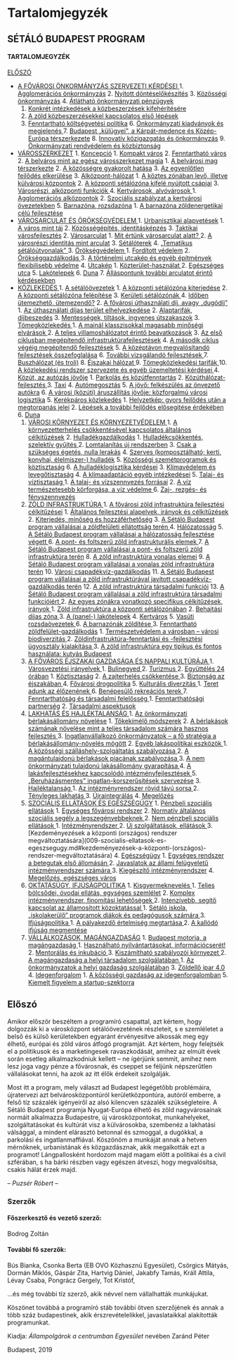 # Tartalomjegyzék

## SÉTÁLÓ BUDAPEST PROGRAM

#### TARTALOMJEGYZÉK

[ELŐSZÓ](index.md#előszó)

* [A FŐVÁROSI ÖNKORMÁNYZÁS SZERVEZETI KÉRDÉSEI ](../001-fovarosi-onkormanyzas-szervezeti-kerdesei.md#a-fővárosi-önkormányzás-szervezeti-kérdései)  1. [Agglomerációs önkormányzás](../001-fovarosi-onkormanyzas-szervezeti-kerdesei.md#11-agglomerációs-önkormányzás)  2. [Nyitott döntéselőkészítés](../001-fovarosi-onkormanyzas-szervezeti-kerdesei.md#nyitott-döntéselőkészítés)  3. [Közösségi önkormányzás](../001-fovarosi-onkormanyzas-szervezeti-kerdesei.md#közösségi-önkormányzás)  4. [Átlátható önkormányzati pénzügyek](../001-fovarosi-onkormanyzas-szervezeti-kerdesei.md#átlátható-önkormányzati-pénzügyek) 
  1.  [Konkrét intézkedések a közbeszerzések kifehérítésére](../001-fovarosi-onkormanyzas-szervezeti-kerdesei.md#konkrét-intézkedések-a-közbeszerzések-kifehérítésére) 
  2. [A zöld közbeszerzésekkel kapcsolatos első lépések](../001-fovarosi-onkormanyzas-szervezeti-kerdesei.md#a-zöld-közbeszerzésekkel-kapcsolatos-első-lépések) 
  3. [Fenntartható költségvetési politika](../001-fovarosi-onkormanyzas-szervezeti-kerdesei.md#fenntartható-költségvetési-politika) 6. [Önkormányzati kiadványok és megjelenés ](../001-fovarosi-onkormanyzas-szervezeti-kerdesei.md#önkormányzati-kiadványok-és-megjelenés) 7. [Budapest „külügyei”, a Kárpát-medence és Közép-Európa térszerkezete](../001-fovarosi-onkormanyzas-szervezeti-kerdesei.md#budapest-külügyei-a-kárpát-medence-és-közép-európa-térszerkezete) 8. [Innovatív közigazgatás és önkormányzás](../001-fovarosi-onkormanyzas-szervezeti-kerdesei.md#innovatív-közigazgatás-és-önkormányzás) 9. [Önkormányzati rendvédelem és közbiztonság](../001-fovarosi-onkormanyzas-szervezeti-kerdesei.md#önkormányzati-rendvédelem-és-közbiztonság)
* [VÁROSSZERKEZET](../002-varosszerkezet.md#városszerkezet) 1. [Koncepció](../002-varosszerkezet.md#koncepció) 1. [Kompakt város](../002-varosszerkezet.md#kompakt-város) 2. [Fenntartható város](../002-varosszerkezet.md#fenntartható-város) 2. [A belváros mint az egész városszerkezet magja](../002-varosszerkezet.md#a-belváros-mint-az-egész-városszerkezet-magja) 1. [A belvárosi mag térszerkezte](../002-varosszerkezet.md#a-belvárosi-mag-térszerkezte) 2. [A közösségre gyakorolt hatása](../002-varosszerkezet.md#a-közösségre-gyakorolt-hatása) 3. [Az egyenlőtlen fejlődés elkerülése](../002-varosszerkezet.md#az-egyenlőtlen-fejlődés-elkerülése) 3. [Alközpont-hálózat](../002-varosszerkezet.md#Alközpont-hálózat) 1. [A köztes zónában levő, illetve külvárosi központok](../002-varosszerkezet.md#a-köztes-zónában-levő,-illetve-külvárosi-központok) 2. [A központi sétálózóna kifelé nyújtott csápjai](../002-varosszerkezet.md#a-központi-sétálózóna-kifelé-nyújtott-csápjai) 3. [Városrészi, alközponti funkciók ](../002-varosszerkezet.md#városrészi,-alközponti-funkciók) 4. [Kertvárosok, alvóvárosok ](../002-varosszerkezet.md#kertvárosok-alvóvárosok) 1. [Agglomerációs alközpontok](../002-varosszerkezet.md#agglomerációs-alközpontok) 2. [Szociális szabályzat a kertvárosi övezetekben](../002-varosszerkezet.md#szociális-szabályzat-a-kertvárosi-övezetekben) 5. [Barnazóna, rozsdazóna](../002-varosszerkezet.md#barnazóna-rozsdazóna) 1. [A barnazóna zöldenergetikai célú fejlesztése](../002-varosszerkezet.md#a-barnazóna-zöldenergetikai-célú-fejlesztése)
* [VÁROSARCULAT ÉS ÖRÖKSÉGVÉDELEM ](../003-varosarculat-es-oroksegvedelem.md#városarculat-és-örökségvédelem) 1. [Urbanisztikai alapvetések](../003-varosarculat-es-oroksegvedelem.md#urbanisztikai-alapvetések) 1. [A város mint táj](../003-varosarculat-es-oroksegvedelem.md#a-város-mint-táj) 2. [Közösségépítés, identitásképzés](../003-varosarculat-es-oroksegvedelem.md#közösségépítés-identitásképzés) 3. [Taktikai városfejlesztés](../003-varosarculat-es-oroksegvedelem.md#taktikai-városfejlesztés) 2. [Városarculat](../003-varosarculat-es-oroksegvedelem.md#városarculat) 1. [Mit értünk városarculat alatt? ](../003-varosarculat-es-oroksegvedelem.md#mit-értünk-városarculat-alatt) 2. [A városrészi identitás mint arculat](../003-varosarculat-es-oroksegvedelem.md#a-városrészi-identitás-mint-arculat) 3. [Sétálóterek](../003-varosarculat-es-oroksegvedelem.md#sétálóterek) 4. [„Tematikus sétálóútvonalak” ](../003-varosarculat-es-oroksegvedelem.md#tematikus-sétálóútvonalak) 3. [Örökségvédelem ](../003-varosarculat-es-oroksegvedelem.md#örökségvédelem) 1. [Fordított védelem](../003-varosarculat-es-oroksegvedelem.md#fordított-védelem) 2. [Örökséggazdálkodás ](../003-varosarculat-es-oroksegvedelem.md#örökséggazdálkodás) 3. [A történelmi utcakép és egyéb építmények flexibilisebb védelme](../003-varosarculat-es-oroksegvedelem.md#a-történelmi-utcakép-és-egyéb-építmények-flexibilisebb-védelme) 4. [Utcakép](../003-varosarculat-es-oroksegvedelem.md#utcakép) 1. [Közterület-használat ](../003-varosarculat-es-oroksegvedelem.md#közterület-használat) 2. [Egészséges utca](../003-varosarculat-es-oroksegvedelem.md#egészséges-utca) 5. [Lakótelepek](../003-varosarculat-es-oroksegvedelem.md#lakótelepek) 6. [Duna](../003-varosarculat-es-oroksegvedelem.md#duna) 7. [Álláspontunk további arculatot érintő kérdésekben](../003-varosarculat-es-oroksegvedelem.md#álláspontunk-további-arculatot-érintő-kérdésekben)
* [KÖZLEKEDÉS ](../004-kozlekedes.md#közlekedés) 1. [A sétálóövezetek](../004-kozlekedes.md#a-sétálóövezetek) 1. [A központi sétálózóna kiterjedése](../004-kozlekedes.md#a-központi-sétálózóna-kiterjedése) 2. [A központi sétálózóna felépítése](../004-kozlekedes.md#a-központi-sétálózóna-felépítése) 3. [Kerületi sétálózónák ](../004-kozlekedes.md#kerületi-sétálózónák) 4. [Időben ütemezhető, ütemezendő?](../004-kozlekedes.md#időben-ütemezhető-ütemezendő) 2. [A fővárosi úthasználati díj, avagy „dugódíj” ](../004-kozlekedes.md#a-fővárosi-úthasználati-díj-avagy-dugódíj) 1. [Az úthasználati díjas terület elhelyezkedése](../004-kozlekedes.md#az-úthasználati-díjas-terület-elhelyezkedése) 2. [Alaptarifák, díjbeszedés](../004-kozlekedes.md#alaptarifák-díjbeszedés) 3. [Mentességek, tiltások, ingyenes útszakaszok](../004-kozlekedes.md#mentességek-tiltások-ingyenes-útszakaszok) 3. [Tömegközlekedés ](../004-kozlekedes.md#tömegközlekedés) 1. [A mainál klasszisokkal magasabb minőségi elvárások ](../004-kozlekedes.md#a-mainál-klasszisokkal-magasabb-minőségi-elvárások) 2. [A teljes villamoshálózatot érintő beavatkozások](../004-kozlekedes.md#a-teljes-villamoshálózatot-érintő-beavatkozások) 3. [Az első ciklusban megépítendő infrastruktúrafejlesztések](../004-kozlekedes.md#az-első-ciklusban-megépítendő-infrastruktúrafejlesztések) 4. [A második ciklus végéig megépítendő fejlesztések](../004-kozlekedes.md#a-második-ciklus-végéig-megépítendő-fejlesztések) 5. [A középtávon megvalósítandó fejlesztések összefoglalása](../004-kozlekedes.md#a-középtávon-megvalósítandó-fejlesztések-összefoglalása) 6. [További vizsgálandó fejlesztések ](../004-kozlekedes.md#további-vizsgálandó-fejlesztések) 7. [Buszhálózat \(és troli\)](../004-kozlekedes.md#buszhálózat-és-troli) 8. [Éjszakai hálózat ](../004-kozlekedes.md#éjszakai-hálózat) 9. [Tömegközlekedési tarifák ](../004-kozlekedes.md#tömegközlekedési-tarifák) 10. [A közlekedési rendszer szervezete és egyéb üzemeltetési kérdései ](../004-kozlekedes.md#a-közlekedési-rendszer-szervezete-és-egyéb-üzemeltetési-kérdései) 4. [Közút, az autózás jövője](../004-kozlekedes.md#közút,az-autózás-jövője) 1. [Parkolás és közútfenntartás](../004-kozlekedes.md#parkolás-és-közútfenntartás) 2. [Közúthálózat-fejlesztés ](../004-kozlekedes.md#közúthálózat-fejlesztés) 3. [Taxi](../004-kozlekedes.md#taxi) 4. [Autómegosztás](../004-kozlekedes.md#autómegosztás) 5. [A jövő: felkészülés az önvezető autókra](../004-kozlekedes.md#a-jövő-felkészülés-az-önvezető-autókra) 6. [A városi \(közúti\) áruszállítás jövője: közforgalmú városi logisztika](../004-kozlekedes.md#a-városi-közúti-áruszállítás-jövője-közforgalmú-városi-logisztika) 5. [Kerékpáros közlekedés](../004-kozlekedes.md#kerékpáros-közlekedés) 1. [Helyzetkép: gyors fejlődés után a megtorpanás jelei](../004-kozlekedes.md#helyzetkép-gyors-fejlődés-után-a-megtorpanás-jelei) 2. [Lépések a további fejlődés elősegítése érdekében](../004-kozlekedes.md#lépések-a-további-fejlődés-elősegítése-érdekében) 6. [Duna](../004-kozlekedes.md#duna)
  1. [VÁROSI KÖRNYEZET ÉS KÖRNYEZETVÉDELEM ](../005-varosi-kornyezet-es-kornyezetvedelem.md#városi-környezet-és-környezetvédelem) 1. [A környezetterhelés csökkentésével kapcsolatos általános célkitűzések](../005-varosi-kornyezet-es-kornyezetvedelem.md#a-környezetterhelés-csökkentésével-kapcsolatos-általános-célkitűzések) 2. [Hulladékgazdálkodás](../005-varosi-kornyezet-es-kornyezetvedelem.md#hulladékgazdálkodás) 1. [Hulladékcsökkentés, szelektív gyűjtés ](../005-varosi-kornyezet-es-kornyezetvedelem.md#hulladékcsökkentés-szelektív-gyűjtés) 2. [Lomtalanítás új rendszerben](../005-varosi-kornyezet-es-kornyezetvedelem.md#lomtalanítás-új-rendszerben) 3. [Csak a szükséges égetés, nulla lerakás](../005-varosi-kornyezet-es-kornyezetvedelem.md#csak-a-szükséges-égetés-nulla-lerakás) 4. [Szerves \(komposztálható; kerti, konyhai, élelmiszer-\) hulladék](../005-varosi-kornyezet-es-kornyezetvedelem.md#szerves-komposztálható-kerti-konyhai-élelmiszer-hulladék) 5. [Közösségi szemétprogramok és köztisztaság](../005-varosi-kornyezet-es-kornyezetvedelem.md#közösségi-szemétprogramok-és-köztisztaság) 6. [A hulladéklogisztika kérdései](../005-varosi-kornyezet-es-kornyezetvedelem.md#a-hulladéklogisztika-kérdései) 3. [Klímavédelem és levegőtisztaság](../005-varosi-kornyezet-es-kornyezetvedelem.md#klímavédelem-és-levegőtisztaság) 4. [A klímaadaptáció egyéb intézkedései](../005-varosi-kornyezet-es-kornyezetvedelem.md#a-klímaadaptáció-egyéb-intézkedései) 5. [Talaj- és víztisztaság ](../005-varosi-kornyezet-es-kornyezetvedelem.md#talaj-és-víztisztaság) 1. [A talaj- és vízszennyezés forrásai](../005-varosi-kornyezet-es-kornyezetvedelem.md#a-talaj-és-vízszennyezés-forrásai) 2. [A víz természetesebb körforgása, a víz védelme ](../005-varosi-kornyezet-es-kornyezetvedelem.md#a-víz-természetesebb-körforgása,-a-víz-védelme) 6. [Zaj-, rezgés- és fényszennyezés](../005-varosi-kornyezet-es-kornyezetvedelem.md#zaj-rezgés-és-fényszennyezés)
  2. [ZÖLD INFRASTRUKTÚRA ](../006-zold-infrastruktura.md#zöld-infrastruktúra) 1. [A fővárosi zöld infrastruktúra fejlesztési célkitűzései](../006-zold-infrastruktura.md#a-fővárosi-zöld-infrastruktúra-fejlesztési-célkitűzései) 1. [Általános fejlesztési alapelvek, irányok és célkitűzések](../006-zold-infrastruktura.md#általános-fejlesztési-alapelvek,-irányok-és-célkitűzések) 2. [Kiterjedés, minőség és hozzáférhetőség](../006-zold-infrastruktura.md#kiterjedés,-minőség-és-hozzáférhetőség) 3. [A Sétáló Budapest program vállalásai a zöldfelületi ellátottság terén ](../006-zold-infrastruktura.md#a-sétáló-budapest-program-vállalásai-a-zöldfelületi-ellátottság-terén) 4. [Hálózatosság](../006-zold-infrastruktura.md#hálózatosság) 5. [A Sétáló Budapest program vállalásai a hálózatosság fejlesztése végett ](../006-zold-infrastruktura.md#a-sétáló-budapest-program-vállalásai-a-hálózatosság-fejlesztése-végett) 6. [A pont- és foltszerű zöld infrastrukturális elemek ](../006-zold-infrastruktura.md#a-pont-és-foltszerű-zöld-infrastrukturális-elemek) 7. [A Sétáló Budapest program vállalásai a pont- és foltszerű zöld infrastruktúra terén](../006-zold-infrastruktura.md#a-sétáló-budapest-program-vállalásai-a-pont-és-foltszerű-zöld-infrastruktúra-terén) 8. [A zöld infrastruktúra vonalas elemei](../006-zold-infrastruktura.md#a-zöld-infrastruktúra-vonalas-elemei) 9. [A Sétáló Budapest program vállalásai a vonalas zöld infrastruktúra terén](../006-zold-infrastruktura.md#a-sétáló-budapest-program-vállalásai-a-vonalas-zöld-infrastruktúra-terén) 10. [Városi csapadékvíz-gazdálkodás](../006-zold-infrastruktura.md#városi-csapadékvíz-gazdálkodás) 11. [A Sétáló Budapest program vállalásai a zöld infrastruktúrával javított csapadékvíz-gazdálkodás terén](../006-zold-infrastruktura.md#a-sétáló-budapest-program-vállalásai-a-zöld-infrastruktúrával-javított-csapadékvíz-gazdálkodás-terén) 12. [A zöld infrastruktúra társadalmi funkciói](../006-zold-infrastruktura.md#a-zöld-infrastruktúra-társadalmi-funkciói) 13. [A Sétáló Budapest program vállalásai a zöld infrastruktúra társadalmi funkcióiért ](../006-zold-infrastruktura.md#a-sétáló-budapest-program-vállalásai-a-zöld-infrastruktúra-társadalmi-funkcióiért) 2. [Az egyes zónákra vonatkozó specifikus célkitűzések, irányok ](../006-zold-infrastruktura.md#az-egyes-zónákra-vonatkozó-specifikus-célkitűzések-irányok) 1. [Zöld infrastruktúra a központi sétálózónában](../006-zold-infrastruktura.md#zöld-infrastruktúra-a-központi-sétálózónában) 2. [Behajtási díjas zóna ](../006-zold-infrastruktura.md#behajtási-díjas-zóna) 3. [A \(panel-\) lakótelepek](../006-zold-infrastruktura.md#a-panel-lakótelepek) 4. [Kertváros](../006-zold-infrastruktura.md#kertváros) 5. [Vasúti rozsdaövezetek ](../006-zold-infrastruktura.md#vasúti-rozsdaövezetek) 6. [A barnazónák zöldítése ](../006-zold-infrastruktura.md#a-barnazónák-zöldítése) 3. [Fenntartható zöldfelület-gazdálkodás](../006-zold-infrastruktura.md#fenntartható-zöldfelület-gazdálkodás) 1. [Természetvédelem a városban – városi biodiverzitás ](../006-zold-infrastruktura.md#természetvédelem-a-városban-városi-biodiverzitás) 2. [Zöldinfrastruktúra-fenntartási és -fejlesztési ügyosztály kialakítása ](../006-zold-infrastruktura.md#zöldinfrastruktúra-fenntartási-és-fejlesztési-ügyosztály-kialakítása) 3. [A zöld infrastruktúra egy tipikus és fontos használata: kutyás Budapest](../006-zold-infrastruktura.md#a-zöld-infrastruktúra-egy-tipikus-és-fontos-használata:-kutyás-budapest)
  3. [A FŐVÁROS ÉJSZAKAI GAZDASÁGA ÉS NAPPALI KULTÚRÁJA ](../007-a-fovaros-ejszakai-gazdasaga-ez-nappali-kulturaja.md#a-főváros-éjszakai-gazdasága-és-nappali-kultúrája) 1. [Városvezetési irányelvek ](../007-a-fovaros-ejszakai-gazdasaga-ez-nappali-kulturaja.md#városvezetési-irányelvek) 1. [Bulinegyed ](../007-a-fovaros-ejszakai-gazdasaga-ez-nappali-kulturaja.md#bulinegyed) 2. [Turizmus ](../007-a-fovaros-ejszakai-gazdasaga-ez-nappali-kulturaja.md#turizmus) 2. [Együttélés 24 órában](../007-a-fovaros-ejszakai-gazdasaga-ez-nappali-kulturaja.md#együttélés-24-órában) 1. [Köztisztaság](../007-a-fovaros-ejszakai-gazdasaga-ez-nappali-kulturaja.md#köztisztaság) 2. [A zajterhelés csökkentése ](../007-a-fovaros-ejszakai-gazdasaga-ez-nappali-kulturaja.md#a-zajterhelés-csökkentése) 3. [Biztonság az éjszakában ](../007-a-fovaros-ejszakai-gazdasaga-ez-nappali-kulturaja.md#biztonság-az-éjszakában) 4. [Fővárosi drogpolitika](../007-a-fovaros-ejszakai-gazdasaga-ez-nappali-kulturaja.md#fővárosi-drogpolitika) 5. [Kulturális diverzitás ](../007-a-fovaros-ejszakai-gazdasaga-ez-nappali-kulturaja.md#kulturális-diverzitás) 1. [Teret adunk az élőzenének ](../007-a-fovaros-ejszakai-gazdasaga-ez-nappali-kulturaja.md#teret-adunk-az-élőzenének) 6. [Benépesülő rekreációs terek ](../007-a-fovaros-ejszakai-gazdasaga-ez-nappali-kulturaja.md#benépesülő-rekreációs-terek) 7. [Fenntarthatóság és társadalmi felelősség ](../007-a-fovaros-ejszakai-gazdasaga-ez-nappali-kulturaja.md#fenntarthatóság-és-társadalmi-felelősség) 1. [Fenntarthatósági partnerség](../007-a-fovaros-ejszakai-gazdasaga-ez-nappali-kulturaja.md#fenntarthatósági-partnerség) 2. [Társadalmi aspektusok ](../007-a-fovaros-ejszakai-gazdasaga-ez-nappali-kulturaja.md#társadalmi-aspektusok)
  4. [LAKHATÁS ÉS HAJLÉKTALANSÁG ](../008-lakhatas-es-hajlektalansag.md#lakhatás-és-hajléktalanság) 1. [Az önkormányzati bérlakásállomány növelése](../008-lakhatas-es-hajlektalansag.md#az-önkormányzati-bérlakásállomány-növelése) 1. [Tőkekímélő módszerek](../008-lakhatas-es-hajlektalansag.md#tőkekímélő-módszerek) 2. [A bérlakások számának növelése mint a teljes társadalom számára hasznos fejlesztés ](../008-lakhatas-es-hajlektalansag.md#a-bérlakások-számának-növelése-mint-a-teljes-társadalom-számára-hasznos-fejlesztés) 3. [Ingatlanvállalkozó önkormányzatok – a fő stratégia a bérlakásállomány-növelés mögött](../008-lakhatas-es-hajlektalansag.md#ingatlanvállalkozó-önkormányzatok-a-fő-stratégia-a-bérlakásállomány-növelés-mögött) 2. [Egyéb lakáspolitikai eszközök ](../008-lakhatas-es-hajlektalansag.md#egyéb-lakáspolitikai-eszközök) 1. [A közösségi szálláshely-szolgáltatás szabályozása ](../008-lakhatas-es-hajlektalansag.md#a-közösségi-szálláshely-szolgáltatás-szabályozása) 2. [A magántulajdonú bérlakások piacának szabályozása ](../008-lakhatas-es-hajlektalansag.md#a-magántulajdonú-bérlakások-piacának-szabályozása) 3. [A nem önkormányzati tulajdonú lakásállomány gyarapítása ](../008-lakhatas-es-hajlektalansag.md#a-nem-önkormányzati-tulajdonú-lakásállomány-gyarapítása) 4. [A lakásfejlesztésekhez kapcsolódó intézményfejlesztések ](../008-lakhatas-es-hajlektalansag.md#a-lakásfejlesztésekhez-kapcsolódó-intézményfejlesztések) 5. [„Beruházásmentes” ingatlan-korszerűsítések szervezése](../008-lakhatas-es-hajlektalansag.md#beruházásmentes-ingatlan-korszerűsítések-szervezése) 3. [Hajléktalanság ](../008-lakhatas-es-hajlektalansag.md#hajléktalanság) 1. [Az intézményrendszer rövid távú sorsa ](../008-lakhatas-es-hajlektalansag.md#az-intézményrendszer-rövid-távú-sorsa) 2. [Tényleges lakhatás ](../008-lakhatas-es-hajlektalansag.md#tényleges-lakhatás) 3. [Újraintegrálás](../008-lakhatas-es-hajlektalansag.md#újraintegrálás) 4. [Megelőzés](../008-lakhatas-es-hajlektalansag.md#megelőzés)
  5. [SZOCIÁLIS ELLÁTÁSOK ÉS EGÉSZSÉGÜGY](../009-szocialis-ellatasok-es-egeszsegugy.md#szociális-ellátások-és-egészségügy) 1. [Pénzbeli szociális ellátások](../009-szocialis-ellatasok-es-egeszsegugy.md#pénzbeli-szociális-ellátások) 1. [Egységes fővárosi rendszer](../009-szocialis-ellatasok-es-egeszsegugy.md#egységes-fővárosi-rendszer) 2. [Normatív általános szociális segély a legszegényebbeknek ](../009-szocialis-ellatasok-es-egeszsegugy.md#normatív-általános-szociális-segély-a-legszegényebbeknek) 2. [Nem pénzbeli szociális ellátások ](../009-szocialis-ellatasok-es-egeszsegugy.md#nem-pénzbeli-szociális-ellátások) 1. [Intézményrendszer ](../009-szocialis-ellatasok-es-egeszsegugy.md#intézményrendszer) 2. [Új szolgáltatások, ellátások ](../009-szocialis-ellatasok-es-egeszsegugy.md#új-szolgáltatások-ellátások) 3. \[Kezdeményezések a központi \(országos\) rendszer megváltoztatására\]\(009-szocialis-ellatasok-es-egeszsegugy.md\#kezdeményezések-a-központi-\(országos\)-rendszer-megváltoztatására\) 4. [Egészségügy](../009-szocialis-ellatasok-es-egeszsegugy.md#egészségügy) 1. [Egységes rendszer a betegutak első állomásán ](../009-szocialis-ellatasok-es-egeszsegugy.md#egységes-rendszer-a-betegutak-első-állomásán) 2. [Javaslatok az állami felügyeletű intézményrendszer számára ](../009-szocialis-ellatasok-es-egeszsegugy.md#javaslatok-az-állami-felügyeletű-intézményrendszer-számára) 3. [Kiegészítő intézményrendszer](../009-szocialis-ellatasok-es-egeszsegugy.md#kiegészítő-intézményrendszer) 4. [Megelőzés, egészséges város](../009-szocialis-ellatasok-es-egeszsegugy.md#megelőzés-egészséges-város)
  6. [OKTATÁSÜGY, IFJÚSÁGPOLITIKA](../010-oktatasugy-ifjusagpolitika.md#oktatásügy-ifjúságpolitika) 1. [Kisgyermeknevelés ](../010-oktatasugy-ifjusagpolitika.md#kisgyermeknevelés) 1. [Teljes bölcsődei, óvodai ellátás, egységes szemlélet](../010-oktatasugy-ifjusagpolitika.md#teljes-bölcsődei-óvodai-ellátás-egységes-szemlélet) 2. [Komplex intézményrendszer, finomítási lehetőségek ](../010-oktatasugy-ifjusagpolitika.md#komplex-intézményrendszer-finomítási-lehetőségek) 2. [Intenzívebb, segítő kapcsolat az államosított közoktatással ](../010-oktatasugy-ifjusagpolitika.md#intenzívebb-segítő-kapcsolat-az-államosított-közoktatással) 1. [Sétáló iskola, „iskolakerülő” programok diákok és pedagógusok számára ](../010-oktatasugy-ifjusagpolitika.md#sétáló-iskola-iskolakerülő-programok-diákok-és-pedagógusok-számára) 3. [Ifjúságpolitika ](../010-oktatasugy-ifjusagpolitika.md#ifjúságpolitika) 1. [A pályakezdő értelmiség megtartása ](../010-oktatasugy-ifjusagpolitika.md#a-pályakezdő-értelmiség-megtartása) 2. [A kallódó ifjúság megmentése](../010-oktatasugy-ifjusagpolitika.md#a-kallódó-ifjúság-megmentése)
  7. [VÁLLALKOZÁSOK, MAGÁNGAZDASÁG](../011-vallalkozasok-magangazdasag.md#vállalkozások-magángazdaság) 1. [Budapest motorja, a magángazdaság ](../011-vallalkozasok-magangazdasag.md#budapest-motorja-a-magángazdaság) 1. [Használható nyilvántartásokat, információcserét! ](../011-vallalkozasok-magangazdasag.md#használható-nyilvántartásokat-információcserét!) 2. [Mentorálás és inkubáció ](../011-vallalkozasok-magangazdasag.md#mentorálás-és-inkubáció) 3. [Kiszámítható szabályozói környezet ](../011-vallalkozasok-magangazdasag.md#kiszámítható-szabályozói-környezet) 2. [A magángazdaság a helyi társadalom szolgálatában ](../011-vallalkozasok-magangazdasag.md#a-magángazdaság-a-helyi-társadalom-szolgálatában) 1. [Az önkormányzatok a helyi gazdaság szolgálatában](../011-vallalkozasok-magangazdasag.md#az-önkormányzatok-a-helyi-gazdaság-szolgálatában) 3. [Zöldellő ipar 4.0](../011-vallalkozasok-magangazdasag.md#zöldellő-ipar-4-0) 4. [Idegenforgalom](../011-vallalkozasok-magangazdasag.md#idegenforgalom) 1. [A közösségi gazdaság az idegenforgalomban](../011-vallalkozasok-magangazdasag.md#a-közösségi-gazdaság-az-idegenforgalomban) 5. [Kiemelt figyelem a startup-szektorra](../011-vallalkozasok-magangazdasag.md#kiemelt-figyelem-a-startup-szektorra)

## Előszó

Amikor először beszéltem a programíró csapattal, azt kértem, hogy dolgozzák ki a városközpont sétálóövezetének részleteit, s e szemléletet a belső és külső kerületekben egyaránt érvényesítve alkossák meg egy élhető, európai és zöld város átfogó programját. Azt kértem, hogy felejtsék el a politikusok és a marketingesek ravaszkodását, amihez az elmúlt évek során esetleg alkalmazkodniuk kellett – ne ígérjünk semmit, amihez nem lesz joga vagy pénze a fővárosnak, és cseppet se féljünk népszerűtlen vállalásokat tenni, ha azok az itt élők érdekeit szolgálják.

Most itt a program, mely választ ad Budapest legégetőbb problémáira, újratervezi azt belvárosközpontúról kerületközpontúra, autóról emberre, a felső tíz százalék igényeiről az alsó kilencven százalék szükségleteire. A Sétáló Budapest programja Nyugat-Európa élhető és zöld nagyvárosainak normáit alkalmazza Budapestre, új városközpontokat, munkahelyeket, szolgáltatásokat és kultúrát visz a külvárosokba, szembenéz a lakhatási válsággal, a mindent elárasztó betonnal és szmoggal, a dugókkal, a parkolási és ingatlanmaffiával. Köszönöm a munkáját annak a hetven mérnöknek, urbanistának és közgazdásznak, akik megalkották ezt a programot! Lángpallosként hordozom majd magam előtt a politikai és a civil szférában, s ha bárki részben vagy egészen átveszi, hogy megvalósítsa, csakis hálát érzek majd.

_– Puzsér Róbert –_

### Szerzők

#### Főszerkesztő és vezető szerző:

Bodrog Zoltán

#### További fő szerzők:

Bús Bianka, Csonka Berta \(EB OVO Közhasznú Egyesület\), Csörgics Mátyás, Dormán Miklós, Gáspár Zita, Hartvig Dániel, Jakabfy Tamás, Králl Attila, Lévay Csaba, Pongrácz Gergely, Tot Kristóf,

…és még további tíz szerző, akik névvel nem vállalhatták munkájukat.

Köszönet továbbá a programíró stáb további ötven szerzőjének és annak a több száz budapestinek, akik érszrevételelikkel, javaslataikkal alakították programunkat.

Kiadja: _Állampolgárok a centrumban Egyesület_ nevében Zaránd Péter

Budapest, 2019

